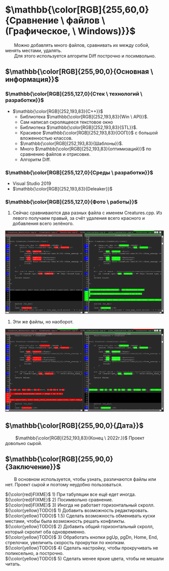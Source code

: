 ﻿# $\mathbb{\color[RGB]{255,60,0}{Сравнение \ файлов \ (Графическое, \ Windows)}}$

&emsp;&emsp;Можно добавлять много файлов, сравнивать их между собой, менять местами, удалять.\
&emsp;&emsp;Для этого используется алгоритм Diff построчно и посимвольно.

## $\mathbb{\color[RGB]{255,90,0}{Основная \ информация}}$

### $\mathbb{\color[RGB]{255,127,0}{Стек \ технологий \ разработки}}$

- $\mathbb{\color[RGB]{252,193,83}{C++}}$
	+ Библиотека $\mathbb{\color[RGB]{252,193,83}{Win \ API}}$.
	+ Сам написал скролящееся текстовое окно
	+ Библиотека $\mathbb{\color[RGB]{252,193,83}{STL}}$.
	+ Красивое $\mathbb{\color[RGB]{252,193,83}{ООП}}$ с большой вложенностью классов.
	+ $\mathbb{\color[RGB]{252,193,83}{Шаблоны}}$.
	+ Много $\mathbb{\color[RGB]{252,193,83}{оптимизаций}}$ по сравнению файлов и отрисовке.
	+ Алгоритм Diff.

### $\mathbb{\color[RGB]{255,127,0}{Среды \ разработки}}$

- Visual Studio 2019
- $\mathbb{\color[RGB]{252,193,83}{Deleaker}}$

### $\mathbb{\color[RGB]{255,127,0}{Фото \ работы}}$

1. Сейчас сравниваются два разных файла с именем Creatures.cpp. Из левого получаем правый, за счёт удаления всего красного и добавления всего зелёного.

[<img src="Info/in_work.jpg"/>](Info/in_work.jpg)

1. Эти же файлы, но наоборот.

[<img src="Info/in_work_contrary.jpg"/>](Info/in_work_contrary.jpg)

## $\mathbb{\color[RGB]{255,90,0}{Дата}}$

&emsp;&emsp; $\mathbb{\color[RGB]{252,193,83}{Конец \ 2022г.}}$ Проект довольно сырой.

## $\mathbb{\color[RGB]{255,90,0}{Заключение}}$

&emsp;&emsp;В основном используется, чтобы узнать, различаются файлы или нет. Проект сырой и поэтому неудобно пользоваться.

 ${\color{red}FIXME}$ 1) При табуляции все ещё едет иногда.\
 ${\color{red}FIXME}$ 2) Посимвольно сравнение.\
 ${\color{red}FIXME}$ 3) Иногда не работает горизонтальный скролл.\
 ${\color{yellow}TODO}$ 1) Добавить возможность редактировать.\
 ${\color{yellow}TODO}$ 1.5) Сделать возможность обменивать куски местами, чтобы была возможность решать конфликты.\
 ${\color{yellow}TODO}$ 2) Добавить общий горизонтальный скролл, который скролит оба одновременно.\
 ${\color{yellow}TODO}$ 3) Обработать кнопки pgUp, pgDn, Home, End, стрелочки, увеличить скорость прокрутки по кнопкам.\
 ${\color{yellow}TODO}$ 4) Сделать настройку, чтобы прокручивать не попиксельно, а построчно.\
 ${\color{yellow}TODO}$ 5) Сделать менее яркие цвета, чтобы не мешали читать.
 